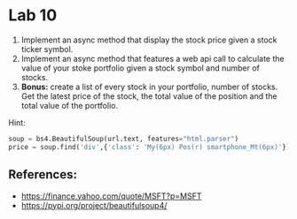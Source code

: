 # Lab 10

1. Implement an async method that display the stock price given a stock ticker symbol.
1. Implement an async method that features a web api call to calculate the value of your stoke portfolio given a stock symbol and number of stocks.
1. **Bonus:** create a list of every stock in your portfolio, number of stocks. Get the latest price of the stock, the total value of the position and the total value of the portfolio.

Hint:

```python
soup = bs4.BeautifulSoup(url.text, features="html.parser")
price = soup.find('div',{'class': 'My(6px) Pos(r) smartphone_Mt(6px)'}).find('span').text
```

## References:
- https://finance.yahoo.com/quote/MSFT?p=MSFT
- https://pypi.org/project/beautifulsoup4/
